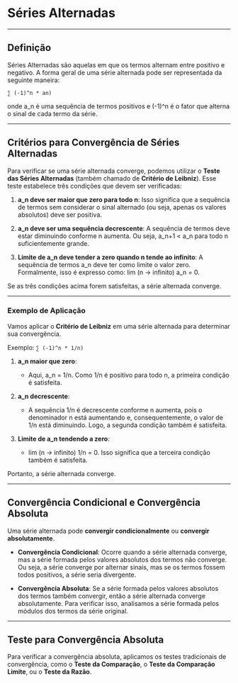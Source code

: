 # Séries Alternadas

---
## Definição

Séries Alternadas são aquelas em que os termos alternam entre positivo e negativo. 
A forma geral de uma série alternada pode ser representada da seguinte maneira:

`∑ (-1)^n * an)`


onde a_n é uma sequência de termos positivos e (-1)^n é o fator que alterna o sinal de cada termo da série.

---
## Critérios para Convergência de Séries Alternadas

Para verificar se uma série alternada converge, podemos utilizar o **Teste das Séries Alternadas** (também chamado de **Critério de Leibniz**). Esse teste estabelece três condições que devem ser verificadas:

1. **a_n deve ser maior que zero para todo n**: Isso significa que a sequência de termos sem considerar o sinal alternado (ou seja, apenas os valores absolutos) deve ser positiva.

2. **a_n deve ser uma sequência decrescente**: A sequência de termos deve estar diminuindo conforme n aumenta. Ou seja, a_n+1 < a_n para todo n suficientemente grande.

3. **Limite de a_n deve tender a zero quando n tende ao infinito**: A sequência de termos a_n deve ter como limite o valor zero. Formalmente, isso é expresso como: lim (n -> infinito) a_n = 0.

Se as três condições acima forem satisfeitas, a série alternada converge.

---
### Exemplo de Aplicação

Vamos aplicar o **Critério de Leibniz** em uma série alternada para determinar sua convergência.

Exemplo: `∑ (-1)^n * 1/n)`


1. **a_n maior que zero**:
   - Aqui, a_n = 1/n. Como 1/n é positivo para todo n, a primeira condição é satisfeita.

2. **a_n decrescente**:
   - A sequência 1/n é decrescente conforme n aumenta, pois o denominador n está aumentando e, consequentemente, o valor de 1/n está diminuindo. Logo, a segunda condição também é satisfeita.

3. **Limite de a_n tendendo a zero**:
   - lim (n -> infinito) 1/n = 0. Isso significa que a terceira condição também é satisfeita.

Portanto, a série alternada converge.

---
## Convergência Condicional e Convergência Absoluta

Uma série alternada pode **convergir condicionalmente** ou **convergir absolutamente**.

- **Convergência Condicional**: Ocorre quando a série alternada converge, mas a série formada pelos valores absolutos dos termos não converge. Ou seja, a série converge por alternar sinais, mas se os termos fossem todos positivos, a série seria divergente.

- **Convergência Absoluta**: Se a série formada pelos valores absolutos dos termos também convergir, então a série alternada converge absolutamente. Para verificar isso, analisamos a série formada pelos módulos dos termos da série original.

---
## Teste para Convergência Absoluta

Para verificar a convergência absoluta, aplicamos os testes tradicionais de convergência, como o **Teste da Comparação**, o **Teste da Comparação Limite**, ou o **Teste da Razão**.
